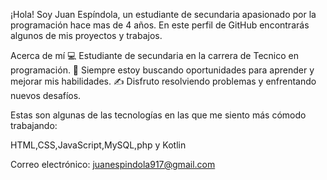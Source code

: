 ¡Hola! Soy Juan Espíndola, un estudiante de secundaria apasionado por la programación hace mas de 4 años. En este perfil de GitHub encontrarás algunos de mis proyectos y trabajos.

Acerca de mí
💻 Estudiante de secundaria en la carrera de Tecnico en programación.
🌱 Siempre estoy buscando oportunidades para aprender y mejorar mis habilidades.
✍️ Disfruto resolviendo problemas y enfrentando nuevos desafíos.


Estas son algunas de las tecnologías en las que me siento más cómodo trabajando:

HTML,CSS,JavaScript,MySQL,php y Kotlin

Correo electrónico: juanespindola917@gmail.com
